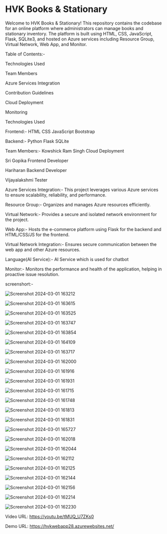 # HVK Books & Stationary

Welcome to HVK Books & Stationary! This repository contains the codebase for an online platform where administrators can manage books and stationary inventory. The platform is built using HTML, CSS, JavaScript, Flask, SQLite3, and hosted on Azure services including Resource Group, Virtual Network, Web App, and Monitor.

Table of Contents:-

Technologies Used

Team Members

Azure Services Integration

Contribution Guidelines

Cloud Deployment

Monitoring

Technologies Used

Frontend:-
HTML
CSS
JavaScript
Bootstrap

Backend:-
Python
Flask
SQLite

Team Members:-
Kowshick Ram Singh Cloud Deployment

Sri Gopika Frontend Developer

Hariharan Backend Developer

 Vijayalakshmi Tester

Azure Services Integration:-
This project leverages various Azure services to ensure scalability, reliability, and performance.

Resource Group:-
Organizes and manages Azure resources efficiently.

Virtual Network:-
Provides a secure and isolated network environment for the project.

Web App:-
Hosts the e-commerce platform using Flask for the backend and HTML/CSS/JS for the frontend.

Virtual Network Integration:-
Ensures secure communication between the web app and other Azure resources.

Language(AI Service):-
AI Service which is used for chatbot

Monitor:-
Monitors the performance and health of the application, helping in proactive issue resolution.

screenshort:-

![Screenshot 2024-03-01 163212](https://github.com/Hariharan2811/HVK-Books-and-Staitonary/assets/153824797/df27c131-4dcc-4149-a15c-f7c19a9990b3)

![Screenshot 2024-03-01 163615](https://github.com/Hariharan2811/HVK-Books-and-Staitonary/assets/153824797/da1ee1dd-a3fb-4659-8efd-355cbbed687a)

![Screenshot 2024-03-01 163525](https://github.com/Hariharan2811/HVK-Books-and-Staitonary/assets/153824797/6bb139f4-25d4-430c-a9a1-f038d736892d)

![Screenshot 2024-03-01 163747](https://github.com/Hariharan2811/HVK-Books-and-Staitonary/assets/153824797/cadc2ad4-abe4-479b-87da-0b7fac97b025)

![Screenshot 2024-03-01 163854](https://github.com/Hariharan2811/HVK-Books-and-Staitonary/assets/153824797/904e237d-39d5-4bf9-be03-1e3faebf2563)

![Screenshot 2024-03-01 164109](https://github.com/Hariharan2811/HVK-Books-and-Staitonary/assets/153824797/5bbd4bed-a2f0-4cae-b418-0666a4a6bf18)

![Screenshot 2024-03-01 163717](https://github.com/Hariharan2811/HVK-Books-and-Staitonary/assets/153824797/cd9b747f-baab-4cb8-b16c-1af92636e628)

![Screenshot 2024-03-01 162000](https://github.com/Hariharan2811/HVK-Books-and-Staitonary/assets/153824797/b268894a-e3f4-4159-b75b-73cee07224f7)

![Screenshot 2024-03-01 161916](https://github.com/Hariharan2811/HVK-Books-and-Staitonary/assets/153824797/2cddd17c-8d71-41fd-88ac-4dc270e9d56f)

![Screenshot 2024-03-01 161931](https://github.com/Hariharan2811/HVK-Books-and-Staitonary/assets/153824797/79a82d88-e8ab-4412-ab44-844ecd44f6e9)

![Screenshot 2024-03-01 161715](https://github.com/Hariharan2811/HVK-Books-and-Staitonary/assets/153824797/dbd708dd-4e36-40f4-a93d-4bd9f9f140db)

![Screenshot 2024-03-01 161748](https://github.com/Hariharan2811/HVK-Books-and-Staitonary/assets/153824797/f1b3681d-3248-44d9-9022-928ee8b8a996)

![Screenshot 2024-03-01 161813](https://github.com/Hariharan2811/HVK-Books-and-Staitonary/assets/153824797/2eb8850b-f2b3-4223-b949-ad6c37665f77)

![Screenshot 2024-03-01 161831](https://github.com/Hariharan2811/HVK-Books-and-Staitonary/assets/153824797/0e9db050-c383-4b84-bf2f-6ecf1d5d25e7)

![Screenshot 2024-03-01 165727](https://github.com/Hariharan2811/HVK-Books-and-Staitonary/assets/153824797/36d71917-58f4-4d82-9620-50bcfacf2365)

![Screenshot 2024-03-01 162018](https://github.com/Hariharan2811/HVK-Books-and-Staitonary/assets/153824797/f0f15835-fdde-4495-a058-9f9fab734f46)

![Screenshot 2024-03-01 162044](https://github.com/Hariharan2811/HVK-Books-and-Staitonary/assets/153824797/6c502e14-849b-4853-abcc-77b2ce7c9c2d)

![Screenshot 2024-03-01 162112](https://github.com/Hariharan2811/HVK-Books-and-Staitonary/assets/153824797/e7d78932-c33a-4af9-85ed-504fda99793a)

![Screenshot 2024-03-01 162125](https://github.com/Hariharan2811/HVK-Books-and-Staitonary/assets/153824797/3735c75a-dbeb-445b-9244-c7c812d2e1bf)

![Screenshot 2024-03-01 162144](https://github.com/Hariharan2811/HVK-Books-and-Staitonary/assets/153824797/dde21466-2cfd-4206-af5e-5b34a128e399)

![Screenshot 2024-03-01 162156](https://github.com/Hariharan2811/HVK-Books-and-Staitonary/assets/153824797/eab835f9-b342-4f5d-b8eb-2891649f83a4)

![Screenshot 2024-03-01 162214](https://github.com/Hariharan2811/HVK-Books-and-Staitonary/assets/153824797/040b6b25-8217-4b86-a635-0934b315af7c)

![Screenshot 2024-03-01 162230](https://github.com/Hariharan2811/HVK-Books-and-Staitonary/assets/153824797/90048a77-1510-473d-9e19-4ceed7f9e009)

Video URL:
https://youtu.be/tMUQ_U7ZKs0

Demo URL:
https://hvkwebapp28.azurewebsites.net/
